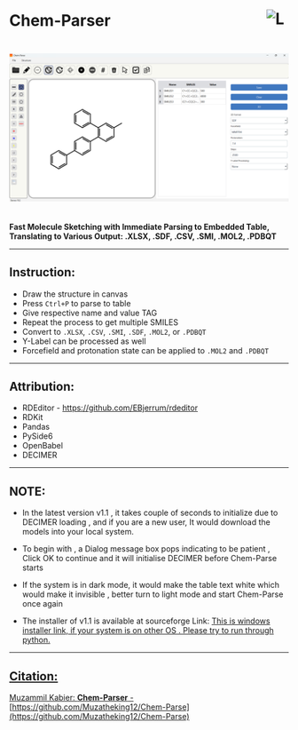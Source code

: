 <h1 style="display: flex; justify-content: space-between; align-items: center;">
  Chem-Parser
  <img src="Img/ms-draw.ico" alt="Logo" style="width: 40px; height: 40px;">
</h1>

<img src="Img/Chem-Parser.png" alt="Chem Parser Banner" style="max-width: 100%; margin: 20px 0;">

**Fast Molecule Sketching with Immediate Parsing to Embedded Table, Translating to Various Output: .XLSX, .SDF, .CSV, .SMI, .MOL2, .PDBQT**

---

## Instruction:

- Draw the structure in canvas  
- Press `Ctrl+P` to parse to table  
- Give respective name and value TAG  
- Repeat the process to get multiple SMILES  
- Convert to `.XLSX`, `.CSV`, `.SMI`, `.SDF`, `.MOL2`, or `.PDBQT`  
- Y-Label can be processed as well  
- Forcefield and protonation state can be applied to `.MOL2` and `.PDBQT`  

---

## Attribution:

- RDEditor -  https://github.com/EBjerrum/rdeditor
- RDKit  
- Pandas  
- PySide6  
- OpenBabel
- DECIMER

---

## NOTE:

- In the latest version v1.1 , it takes couple of seconds to initialize due to DECIMER loading , and if you are a new user, It would download the models into your local system.

- To begin with , a Dialog message box pops indicating to be patient , Click OK to continue and it will initialise DECIMER before Chem-Parse starts

- If the system is in dark mode, it would make the table text white which would make it invisible , better turn to light mode and start Chem-Parse once again

- The installer of v1.1 is available at sourceforge Link: <a href=https://sourceforge.net/projects/chem-parse/ > This is windows installer link, if your system is on other OS . Please try to run through python.

---

## Citation:

Muzammil Kabier: **Chem-Parser** - [https://github.com/Muzatheking12/Chem-Parse](https://github.com/Muzatheking12/Chem-Parse)



